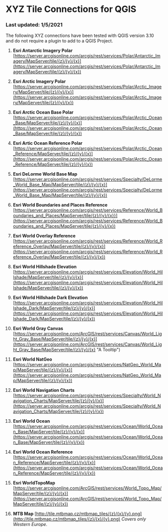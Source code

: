 # XYZ Tile Connections for QGIS
### Last updated: 1/5/2021

The following XYZ connections have been tested with QGIS version 3.10 and do not require a plugin to add to a QGIS Project.

1. **Esri Antarctic Imagery Polar** [https://server.arcgisonline.com/arcgis/rest/services/Polar/Antarctic_Imagery/MapServer/tile/{z}/{y}/{x}](https://server.arcgisonline.com/arcgis/rest/services/Polar/Antarctic_Imagery/MapServer/tile/{z}/{y}/{x})
1. **Esri Arctic Imagery Polar** [https://server.arcgisonline.com/arcgis/rest/services/Polar/Arctic_Imagery/MapServer/tile/{z}/{y}/{x}](https://server.arcgisonline.com/arcgis/rest/services/Polar/Arctic_Imagery/MapServer/tile/{z}/{y}/{x})
1. **Esri Arctic Ocean Base Polar** [https://server.arcgisonline.com/arcgis/rest/services/Polar/Arctic_Ocean_Base/MapServer/tile/{z}/{y}/{x}](https://server.arcgisonline.com/arcgis/rest/services/Polar/Arctic_Ocean_Base/MapServer/tile/{z}/{y}/{x})
1. **Esri Artic Ocean Reference Polar** [https://server.arcgisonline.com/arcgis/rest/services/Polar/Arctic_Ocean_Reference/MapServer/tile/{z}/{y}/{x}](https://server.arcgisonline.com/arcgis/rest/services/Polar/Arctic_Ocean_Reference/MapServer/tile/{z}/{y}/{x})
1. **Esri DeLorme World Base Map** [https://server.arcgisonline.com/arcgis/rest/services/Specialty/DeLorme_World_Base_Map/MapServer/tile/{z}/{y}/{x}](https://server.arcgisonline.com/arcgis/rest/services/Specialty/DeLorme_World_Base_Map/MapServer/tile/{z}/{y}/{x})
1. **Esri World Boundaries and Places Reference** [https://server.arcgisonline.com/arcgis/rest/services/Reference/World_Boundaries_and_Places/MapServer/tile/{z}/{y}/{x}}](https://server.arcgisonline.com/arcgis/rest/services/Reference/World_Boundaries_and_Places/MapServer/tile/{z}/{y}/{x})
1. **Esri World Overlay Reference** [https://server.arcgisonline.com/arcgis/rest/services/Reference/World_Reference_Overlay/MapServer/tile/{z}/{y}/{x}](https://server.arcgisonline.com/arcgis/rest/services/Reference/World_Reference_Overlay/MapServer/tile/{z}/{y}/{x})
1. **Esri World Hillshade Elevation** [https://server.arcgisonline.com/arcgis/rest/services/Elevation/World_Hillshade/MapServer/tile/{z}/{y}/{x}](https://server.arcgisonline.com/arcgis/rest/services/Elevation/World_Hillshade/MapServer/tile/{z}/{y}/{x})
1. **Esri World Hillshade Dark Elevation** [https://server.arcgisonline.com/arcgis/rest/services/Elevation/World_Hillshade_Dark/MapServer/tile/{z}/{y}/{x}](https://server.arcgisonline.com/arcgis/rest/services/Elevation/World_Hillshade_Dark/MapServer/tile/{z}/{y}/{x})
1. **Esri World Gray Canvas** [https://server.arcgisonline.com/ArcGIS/rest/services/Canvas/World_Light_Gray_Base/MapServer/tile/{z}/{y}/{x}](https://server.arcgisonline.com/ArcGIS/rest/services/Canvas/World_Light_Gray_Base/MapServer/tile/{z}/{y}/{x} "A Tooltip")
1. **Esri World NatGeo** [https://server.arcgisonline.com/arcgis/rest/services/NatGeo_World_Map/MapServer/tile/{z}/{y}/{x}](https://server.arcgisonline.com/arcgis/rest/services/NatGeo_World_Map/MapServer/tile/{z}/{y}/{x})
1. **Esri World Navigation Charts** [https://server.arcgisonline.com/arcgis/rest/services/Specialty/World_Navigation_Charts/MapServer/tile/{z}/{y}/{x}](https://server.arcgisonline.com/arcgis/rest/services/Specialty/World_Navigation_Charts/MapServer/tile/{z}/{y}/{x})
1. **Esri World Ocean** [https://server.arcgisonline.com/arcgis/rest/services/Ocean/World_Ocean_Base/MapServer/tile/{z}/{y}/{x}](https://server.arcgisonline.com/arcgis/rest/services/Ocean/World_Ocean_Base/MapServer/tile/{z}/{y}/{x})
1. **Esri World Ocean Reference** [https://server.arcgisonline.com/arcgis/rest/services/Ocean/World_Ocean_Reference/MapServer/tile/{z}/{y}/{x}](https://server.arcgisonline.com/arcgis/rest/services/Ocean/World_Ocean_Reference/MapServer/tile/{z}/{y}/{x})
1. **Esri WorldTopoMap** [https://server.arcgisonline.com/ArcGIS/rest/services/World_Topo_Map/MapServer/tile/{z}/{y}/{x}](https://server.arcgisonline.com/ArcGIS/rest/services/World_Topo_Map/MapServer/tile/{z}/{y}/{x})

1. **MTB Map** [http://tile.mtbmap.cz/mtbmap_tiles/{z}/{x}/{y}.png](http://tile.mtbmap.cz/mtbmap_tiles/{z}/{x}/{y}.png) _Covers only Western Europe_.
